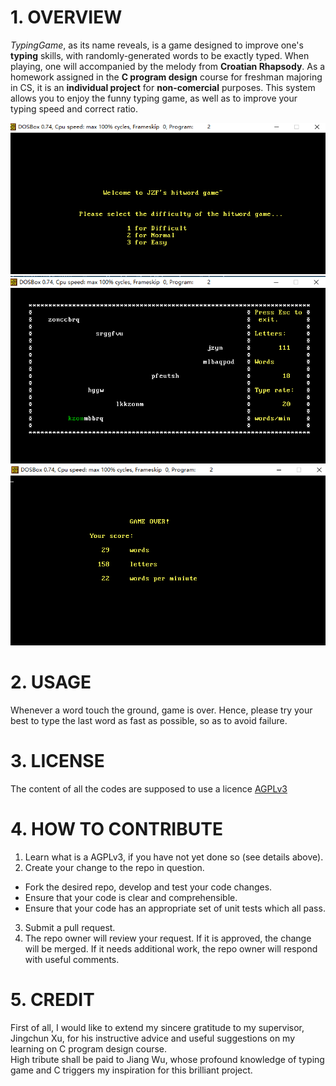 # 1. OVERVIEW
*TypingGame*, as its name reveals, is a game designed to improve one's **typing** skills, 
with randomly-generated words to be exactly typed.
When playing, one will accompanied by the melody from **Croatian Rhapsody**.
As a homework assigned in the **C program design** course for freshman majoring in CS,
it is an **individual project** for **non-comercial** purposes.
This system allows you to enjoy the funny typing game, as well as to improve your typing speed and correct ratio.

![](./images/2.png)  
![](./images/1.png)  
![](./images/3.png)  

# 2. USAGE
Whenever a word touch the ground, game is over. Hence, please try your best to type the last word as fast as possible,
so as to avoid failure.
  
# 3. LICENSE
The content of all the codes are supposed to use a licence [AGPLv3](./LICENSE)  

# 4. HOW TO CONTRIBUTE
1. Learn what is a AGPLv3, if you have not yet done so (see details above).  
2.  Create your change to the repo in question.
- Fork the desired repo, develop and test your code changes.
- Ensure that your code is clear and comprehensible.
- Ensure that your code has an appropriate set of unit tests which all pass.
3. Submit a pull request.
4. The repo owner will review your request. If it is approved, the change will be merged. If it needs additional work, the repo owner will respond with useful comments.

# 5. CREDIT
First of all, I would like to extend my sincere gratitude to my supervisor, Jingchun Xu, for his instructive advice and useful suggestions
on my learning on C program design course.  
High tribute shall be paid to Jiang Wu, whose profound knowledge of typing game and C triggers my inspiration for this brilliant project.  
